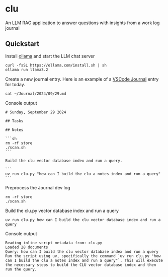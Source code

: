 # clu
An LLM RAG application to answer questions with insights from a work log journal


## Quickstart

Install [ollama](https://github.com/ollama/ollama) and start the LLM chat server

    curl -fsSL https://ollama.com/install.sh | sh
    ollama run llama3.2


Create a new journal entry. Here is an example of a [VSCode Journal](https://marketplace.visualstudio.com/items?itemName=pajoma.vscode-journal) entry for today.

    cat ~/Journal/2024/09/29.md

Console output

    # Sunday, September 29 2024

    ## Tasks

    ## Notes

    ```sh
    rm -rf store
    ./scan.sh
    ```

    Build the clu vector database index and run a query.

    ```
    uv run clu.py "how can I build the clu a notes index and run a query"
    ```


Preprocess the Journal dev log


    rm -rf store
    ./scan.sh


Build the clu.py vector database index and run a query

    uv run clu.py how can I build the clu vector database index and run a query

Console output

    Reading inline script metadata from: clu.py
    Loaded 28 documents
    Query: how can I build the clu vector database index and run a query
    Run the script using uv, specifically the command `uv run clu.py "how can I build the clu a notes index and run a query"`. This will execute the necessary steps to build the CLU vector database index and then run the query.
